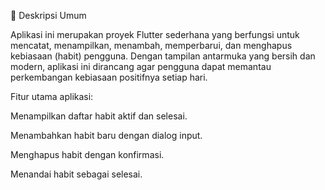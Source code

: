 🧩 Deskripsi Umum

Aplikasi ini merupakan proyek Flutter sederhana yang berfungsi untuk mencatat, menampilkan, menambah, memperbarui, dan menghapus kebiasaan (habit) pengguna.
Dengan tampilan antarmuka yang bersih dan modern, aplikasi ini dirancang agar pengguna dapat memantau perkembangan kebiasaan positifnya setiap hari.

Fitur utama aplikasi:

Menampilkan daftar habit aktif dan selesai.

Menambahkan habit baru dengan dialog input.

Menghapus habit dengan konfirmasi.

Menandai habit sebagai selesai.
